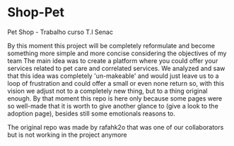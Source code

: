 # Shop-Pet
Pet Shop - Trabalho curso T.I Senac

By this moment this project will be completely reformulate and become something more simple and more concise considering the objectives of my team 
The main idea was to create a platform where you could offer your services related to pet care and correlated services. 
We analyzed and saw that this idea was completely 'un-makeable' and would just leave us to a loop of frustration and could offer a small or even none return
so, with this vision we adjust not to a completely new thing, but to a thing original enough.
By that moment this repo is here only because some pages were so well-made that it is worth to give another glance to (give a look to the adoption page),
besides still some emotionals reasons to.


The original repo was made by rafahk2o that was one of our collaborators but is not working in the project anymore
